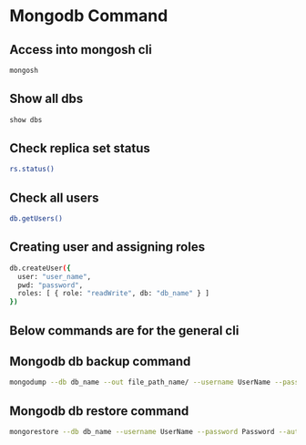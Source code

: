 # Mongodb Command

## Access into mongosh cli
```bash
mongosh
```

## Show all dbs
```bash
show dbs
```

## Check replica set status
```bash
rs.status()
```

## Check all users
```bash
db.getUsers()
```

## Creating user and assigning roles
```bash
db.createUser({
  user: "user_name",
  pwd: "password",
  roles: [ { role: "readWrite", db: "db_name" } ]
})
```

## Below commands are for the general cli

## Mongodb db backup command
```bash
mongodump --db db_name --out file_path_name/ --username UserName --password Password --authenticationDatabase admin
```

## Mongodb db restore command
```bash
mongorestore --db db_name --username UserName --password Password --authenticationDatabase admin file_path_name/sample_db
```